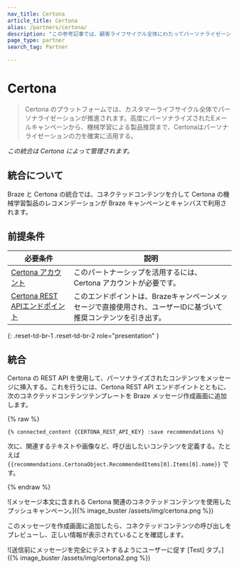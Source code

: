 ```yaml
---
nav_title: Certona
article_title: Certona
alias: /partners/certona/
description: "この参考記事では、顧客ライフサイクル全体にわたってパーソナライゼーションを提供するリアルタイム・オムニチャネル・パーソナライゼーション・ソリューションであるBrazeとCertonaのパートナーシップについて概説している。Certona と Braze Connected Content パートナーを合わせて使用することで、マルチチャネルキャンペーンにおすすめのコンテンツを簡単に挿入できます。"
page_type: partner
search_tag: Partner

---
```


# Certona

> Certona のプラットフォームでは、カスタマーライフサイクル全体でパーソナライゼーションが推進されます。高度にパーソナライズされたEメールキャンペーンから、機械学習による製品推奨まで、Certonaはパーソナライゼーションの力を確実に活用する。

_この統合は Certona によって管理されます。_

## 統合について

Braze と Certona の統合では、コネクテッドコンテンツを介して Certona の機械学習製品のレコメンデーションが Braze キャンペーンとキャンバスで利用されます。

## 前提条件

| 必要条件| 説明|
| ---| ---|
| [Certona アカウント](https://manage.certona.com/) | このパートナーシップを活用するには、Certona アカウントが必要です。 |
| [Certona REST APIエンドポイント](https://manage.certona.com/) | このエンドポイントは、Brazeキャンペーンメッセージで直接使用され、ユーザーIDに基づいて推奨コンテンツを引き出す。 |
{: .reset-td-br-1 .reset-td-br-2 role="presentation" }

## 統合

Certona の REST API を使用して、パーソナライズされたコンテンツをメッセージに挿入する。これを行うには、Certona REST API エンドポイントとともに、次のコネクテッドコンテンツテンプレートを Braze メッセージ作成画面に追加します。

{% raw %}
```liquid
{% connected_content {CERTONA_REST_API_KEY} :save recommendations %}
```

次に、関連するテキストや画像など、呼び出したいコンテンツを定義する。たとえば `{{recommendations.CertonaObject.RecommendedItems[0].Items[0].name}}` です。

{% endraw %}

![メッセージ本文に含まれる Certona 関連のコネクテッドコンテンツを使用したプッシュキャンペーン。]({% image_buster /assets/img/certona.png %})

このメッセージを作成画面に追加したら、コネクテッドコンテンツの呼び出しをプレビューし、正しい情報が表示されていることを確認します。

![送信前にメッセージを完全にテストするようにユーザーに促す [Test] タブ。]({% image_buster /assets/img/certona2.png %})


